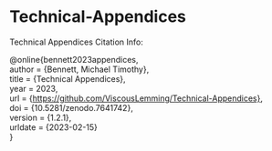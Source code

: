 # Technical-Appendices
Technical Appendices Citation Info:

@online{bennett2023appendices, \
     author = {Bennett, Michael Timothy}, \
     title = {Technical Appendices}, \
     year = 2023, \
     url = {https://github.com/ViscousLemming/Technical-Appendices}, \
     doi = {10.5281/zenodo.7641742}, \
     version = {1.2.1}, \
     urldate = {2023-02-15} \
}
